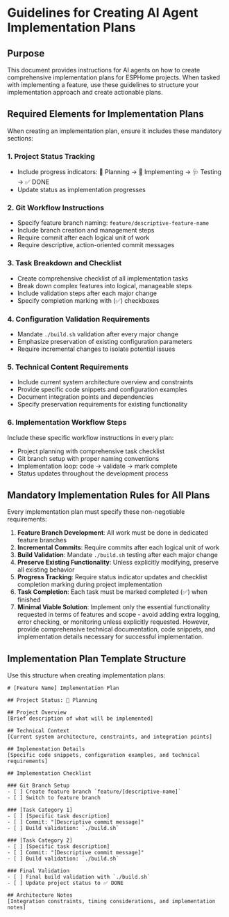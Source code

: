 # Guidelines for Creating AI Agent Implementation Plans

## Purpose

This document provides instructions for AI agents on how to create comprehensive implementation plans for ESPHome projects. When tasked with implementing a feature, use these guidelines to structure your implementation approach and create actionable plans.

## Required Elements for Implementation Plans

When creating an implementation plan, ensure it includes these mandatory sections:

### 1. Project Status Tracking
- Include progress indicators: 📐 Planning → 🔨 Implementing → 🩺 Testing → ✅ DONE
- Update status as implementation progresses

### 2. Git Workflow Instructions
- Specify feature branch naming: `feature/descriptive-feature-name`
- Include branch creation and management steps
- Require commit after each logical unit of work
- Require descriptive, action-oriented commit messages

### 3. Task Breakdown and Checklist
- Create comprehensive checklist of all implementation tasks
- Break down complex features into logical, manageable steps
- Include validation steps after each major change
- Specify completion marking with (✅) checkboxes

### 4. Configuration Validation Requirements
- Mandate `./build.sh` validation after every major change
- Emphasize preservation of existing configuration parameters
- Require incremental changes to isolate potential issues

### 5. Technical Content Requirements
- Include current system architecture overview and constraints
- Provide specific code snippets and configuration examples
- Document integration points and dependencies
- Specify preservation requirements for existing functionality

### 6. Implementation Workflow Steps
Include these specific workflow instructions in every plan:
- Project planning with comprehensive task checklist
- Git branch setup with proper naming conventions
- Implementation loop: code → validate → mark complete
- Status updates throughout the development process

## Mandatory Implementation Rules for All Plans

Every implementation plan must specify these non-negotiable requirements:

1. **Feature Branch Development**: All work must be done in dedicated feature branches
2. **Incremental Commits**: Require commits after each logical unit of work
3. **Build Validation**: Mandate `./build.sh` testing after each major change
4. **Preserve Existing Functionality**: Unless explicitly modifying, preserve all existing behavior
5. **Progress Tracking**: Require status indicator updates and checklist completion marking during project implementation
6. **Task Completion**: Each task must be marked completed (✅) when finished
7. **Minimal Viable Solution**: Implement only the essential functionality requested in terms of features and scope - avoid adding extra logging, error checking, or monitoring unless explicitly requested. However, provide comprehensive technical documentation, code snippets, and implementation details necessary for successful implementation.

## Implementation Plan Template Structure

Use this structure when creating implementation plans:

```
# [Feature Name] Implementation Plan

## Project Status: 📐 Planning

## Project Overview
[Brief description of what will be implemented]

## Technical Context
[Current system architecture, constraints, and integration points]

## Implementation Details
[Specific code snippets, configuration examples, and technical requirements]

## Implementation Checklist

### Git Branch Setup
- [ ] Create feature branch `feature/[descriptive-name]`
- [ ] Switch to feature branch

### [Task Category 1]
- [ ] [Specific task description]
- [ ] Commit: "[Descriptive commit message]"
- [ ] Build validation: `./build.sh`

### [Task Category 2]
- [ ] [Specific task description]  
- [ ] Commit: "[Descriptive commit message]"
- [ ] Build validation: `./build.sh`

### Final Validation
- [ ] Final build validation with `./build.sh`
- [ ] Update project status to ✅ DONE

## Architecture Notes
[Integration constraints, timing considerations, and implementation notes]
```